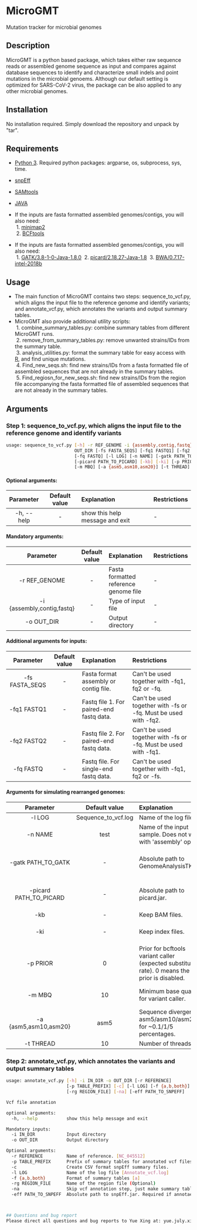 # MicroGMT
Mutation tracker for microbial genomes

## Description
MicroGMT is a python based package, which takes either raw sequence reads or assembled genome sequence as input and compares against database sequences to identify and characterize small indels and point mutations in the microbial genoems. Although our default setting is optimized for SARS-CoV-2 virus, the package can be also applied to any other microbial genomes. <br>

## Installation
No installation required. Simply download the repository and unpack by "tar".

## Requirements
* [Python 3](https://www.python.org/). Required python packages: argparse, os, subprocess, sys, time.
* [snpEff](http://snpeff.sourceforge.net/)
* [SAMtools](http://samtools.sourceforge.net/)
* [JAVA](https://www.java.com/en/)

* If the inputs are fasta formatted assembled genomes/contigs, you will also need:<br>
&#160;1. [minimap2](https://github.com/lh3/minimap2)<br>
&#160;2. [BCFtools](https://samtools.github.io/bcftools/)

* If the inputs are fasta formatted assembled genomes/contigs, you will also need:<br>
&#160;1. [GATK/3.8-1-0-Java-1.8.0](https://gatk.broadinstitute.org/hc/en-us)
&#160;2. [picard/2.18.27-Java-1.8](https://broadinstitute.github.io/picard/)
&#160;3. [BWA/0.7.17-intel-2018b](http://bio-bwa.sourceforge.net/)

## Usage
* The main function of MicroGMT contains two steps: sequence_to_vcf.py, which aligns the input file to the reference genome and identify variants; and annotate_vcf.py, which annotates the variants and output summary tables.
* MicroGMT also provide additional utility scripts:<br>
&#160;1. combine_summary_tables.py: combine summary tables from different MicroGMT runs.<br>
&#160;2. remove_from_summary_tables.py: remove unwanted strains/IDs from the summary table.<br>
&#160;3. analysis_utilities.py: format the summary table for easy access with [R](https://www.r-project.org/), and find unique mutations.<br>
&#160;4. Find_new_seqs.sh: find new strains/IDs from a fasta formatted file of assembled sequences that are not already in the summary tables.<br>
&#160;5. Find_regiosn_for_new_seqs.sh: find new strains/IDs from the region file accompanying the fasta formatted file of assembled sequences that are not already in the summary tables.

## Arguments
### Step 1: sequence_to_vcf.py, which aligns the input file to the reference genome and identify variants
``` bash
usage: sequence_to_vcf.py [-h] -r REF_GENOME -i {assembly,contig,fastq} -o
                          OUT_DIR [-fs FASTA_SEQS] [-fq1 FASTQ1] [-fq2 FASTQ2]
                          [-fq FASTQ] [-l LOG] [-n NAME] [-gatk PATH_TO_GATK]
                          [-picard PATH_TO_PICARD] [-kb] [-ki] [-p PRIOR]
                          [-m MBQ] [-a {asm5,asm10,asm20}] [-t THREAD]
```
#### Optional arguments:

|   Parameter                    |     Default value     |    Explanation                             | Restrictions |
| :----------------------------: | :-------------------: | :----------------------------------------- | :----------- |
| -h, --help | - | show this help message and exit | - |

#### Mandatory arguments:

|   Parameter                    |     Default value     |    Explanation                             | Restrictions |
| :----------------------------: | :-------------------: | :----------------------------------------- | :----------- |
| -r REF_GENOME | - | Fasta formatted reference genome file  | - |
| -i {assembly,contig,fastq} | - | Type of input file | - |
| -o OUT_DIR | - | Output directory | - |

#### Additional arguments for inputs:
|   Parameter                    |     Default value     |    Explanation                             | Restrictions |
| :----------------------------: | :-------------------: | :----------------------------------------- | :----------- | 
| -fs FASTA_SEQS | - | Fasta format assembly or contig file.  | Can't be used together with -fq1, fq2 or -fq. |
| -fq1 FASTQ1 | - | Fastq file 1. For paired-end fastq data.  | Can't be used together with -fs or -fq. Must be used with -fq2. |
| -fq2 FASTQ2 | - | Fastq file 2. For paired-end fastq data.  | Can't be used together with -fs or -fq. Must be used with -fq1. |
| -fq FASTQ | - | Fastq file. For single-end fastq data.  | Can't be used together with -fq1, fq2 or -fs. |

#### Arguments for simulating rearranged genomes:

|   Parameter                    |     Default value     |    Explanation                             | Restrictions |
| :----------------------------: | :-------------------: | :----------------------------------------- | :----------- |
| -l LOG | Sequence_to_vcf.log | Name of the log file | - |
| -n NAME | test | Name of the input sample. Does not work with 'assembly' option. | - |
| -gatk PATH_TO_GATK | - | Absolute path to GenomeAnalysisTK.jar. | Only required for 'fastq' option. |
| -picard PATH_TO_PICARD | - | Absolute path to picard.jar. | Only required for 'fastq' option. |
| -kb | - | Keep BAM files. | - |
| -ki | - | Keep index files. | Only works with 'fastq' option. |
| -p PRIOR | 0 | Prior for bcftools variant caller (expected substitution rate). 0 means the prior is disabled. | Only works for 'assembly' or 'contig' option. |
| -m MBQ | 10 | Minimum base quality for variant caller. | Only works with 'fastq' option. |
| -a {asm5,asm10,asm20} | asm5 | Sequence divergence: asm5/asm10/asm20 for ~0.1/1/5 percentages. | Only works with 'assembly' option. |
| -t THREAD | 10 | Number of threads. | - |

### Step 2: annotate_vcf.py, which annotates the variants and output summary tables
``` bash
usage: annotate_vcf.py [-h] -i IN_DIR -o OUT_DIR [-r REFERENCE]
                       [-p TABLE_PREFIX] [-c] [-l LOG] [-f {a,b,both}]
                       [-rg REGION_FILE] [-na] [-eff PATH_TO_SNPEFF]

Vcf file annotation

optional arguments:
  -h, --help           show this help message and exit

Mandatory inputs:
  -i IN_DIR            Input directory
  -o OUT_DIR           Output directory

Optional arguments:
  -r REFERENCE         Name of reference. [NC_045512]
  -p TABLE_PREFIX      Prefix of summary tables for annotated vcf files. Do not include path, except for folder name(s) inside output directory!
  -c                   Create CSV format snpEff summary files.
  -l LOG               Name of the log file [Annotate_vcf.log]
  -f {a,b,both}        Format of summary tables [a]
  -rg REGION_FILE      Name of the region file (Optional)
  -na                  Skip vcf annotation step, just make summary tables from annotated vcfs.
  -eff PATH_TO_SNPEFF  Absolute path to snpEff.jar. Required if annotae vcf files.



## Questions and bug report
Please direct all questions and bug reports to Yue Xing at: yue.july.xing@gmail.com

